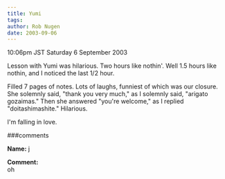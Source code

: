 ```yaml
---
title: Yumi
tags: 
author: Rob Nugen
date: 2003-09-06
---
```


<p class=date>10:06pm JST Saturday 6 September 2003</p>

<p>Lesson with Yumi was hilarious.  Two hours like nothin'.  Well 1.5
hours like nothin, and I noticed the last 1/2 hour.</p>

<p>Filled 7 pages of notes.  Lots of laughs, funniest of which was our
closure.  She solemnly said, "thank you very much," as I solemnly
said, "arigato gozaimas."  Then she answered "you're welcome," as I
replied "doitashimashite."  Hilarious.</p>

<p>I'm falling in love.</p>

###comments

<p><b>Name:</b> j

<p><b>Comment:</b>
<br>oh

